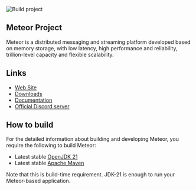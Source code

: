 ![Build project](https://github.com/shallowx/meteor/blob/master/docs/badge.svg)

## Meteor Project

Meteor is a distributed messaging and streaming platform developed based on memory storage, with low latency, high
performance and reliability, trillion-level capacity and flexible scalability.

## Links

* [Web Site]()
* [Downloads]()
* [Documentation]()
* [Official Discord server]()

## How to build

For the detailed information about building and developing Meteor, you require the following to build Meteor:

* Latest stable [OpenJDK 21](https://adoptium.net/)
* Latest stable [Apache Maven](https://maven.apache.org/)

Note that this is build-time requirement. JDK-21 is enough to run your Meteor-based application.
